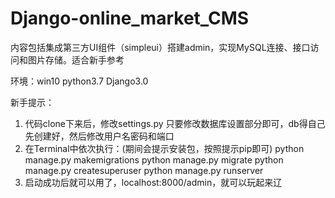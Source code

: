 # Django-online_market_CMS
内容包括集成第三方UI组件（simpleui）搭建admin，实现MySQL连接、接口访问和图片存储。适合新手参考

环境：win10  python3.7  Django3.0

新手提示：
1. 代码clone下来后，修改settings.py 只要修改数据库设置部分即可，db得自己先创建好，然后修改用户名密码和端口
2. 在Terminal中依次执行：(期间会提示安装包，按照提示pip即可)
     python manage.py makemigrations
     python manage.py migrate
     python manage.py createsuperuser
     python manage.py runserver
3. 启动成功后就可以用了，localhost:8000/admin，就可以玩起来辽
